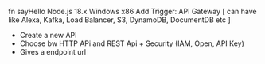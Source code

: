 fn sayHello
Node.js 18.x
Windows x86
Add Trigger: API Gateway [ can have like Alexa, Kafka, Load Balancer, S3, DynamoDB, DocumentDB etc ]

- Create a new API
- Choose bw HTTP APi and REST Api + Security (IAM, Open, API Key)
- Gives a endpoint url

